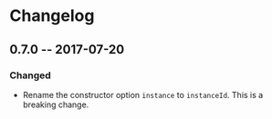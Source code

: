 # Changelog

## 0.7.0 -- 2017-07-20
### Changed
- Rename the constructor option `instance` to `instanceId`. This is a breaking
  change.
